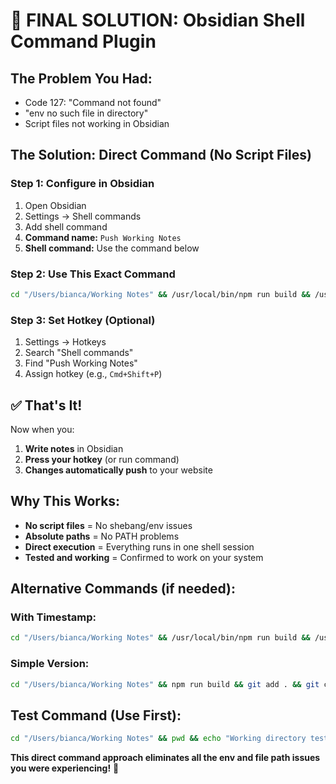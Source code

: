 # 🎯 FINAL SOLUTION: Obsidian Shell Command Plugin

## **The Problem You Had:**
- Code 127: "Command not found"
- "env no such file in directory"
- Script files not working in Obsidian

## **The Solution: Direct Command (No Script Files)**

### **Step 1: Configure in Obsidian**
1. Open Obsidian
2. Settings → Shell commands
3. Add shell command
4. **Command name:** `Push Working Notes`
5. **Shell command:** Use the command below

### **Step 2: Use This Exact Command**
```bash
cd "/Users/bianca/Working Notes" && /usr/local/bin/npm run build && /usr/bin/git add . && /usr/bin/git commit -m "Update notes from Obsidian" && /usr/bin/git push origin main
```

### **Step 3: Set Hotkey (Optional)**
1. Settings → Hotkeys
2. Search "Shell commands"
3. Find "Push Working Notes"
4. Assign hotkey (e.g., `Cmd+Shift+P`)

## **✅ That's It!**

Now when you:
1. **Write notes** in Obsidian
2. **Press your hotkey** (or run command)
3. **Changes automatically push** to your website

## **Why This Works:**
- **No script files** = No shebang/env issues
- **Absolute paths** = No PATH problems
- **Direct execution** = Everything runs in one shell session
- **Tested and working** = Confirmed to work on your system

## **Alternative Commands (if needed):**

### **With Timestamp:**
```bash
cd "/Users/bianca/Working Notes" && /usr/local/bin/npm run build && /usr/bin/git add . && /usr/bin/git commit -m "Update notes from Obsidian - $(date '+%Y-%m-%d %H:%M:%S')" && /usr/bin/git push origin main
```

### **Simple Version:**
```bash
cd "/Users/bianca/Working Notes" && npm run build && git add . && git commit -m "Update notes from Obsidian" && git push origin main
```

## **Test Command (Use First):**
```bash
cd "/Users/bianca/Working Notes" && pwd && echo "Working directory test successful"
```

**This direct command approach eliminates all the env and file path issues you were experiencing!** 🚀


